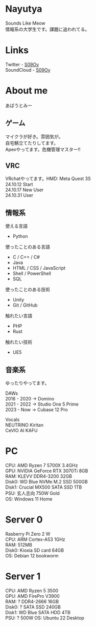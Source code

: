 # Nayutya  
Sounds Like Meow  
情報系の大学生です。課題に追われてる。  

# Links
Twitter - [S09Ov](https://x.com/S09Ov)  
SoundCloud - [S09Ov](https://soundcloud.com/s09ov)  

# About me
あばうとみー  

## ゲーム
マイクラが好き。雰囲気が。  
自宅鯖立てたりしてます。  
Apexやってます。危機管理マスター!!  

## VRC
VRchatやってます。HMD: Meta Quest 3S  
24.10.12 Start  
24.10.17 New User  
24.10.31 User  

## 情報系  
使える言語  
- Python  

使ったことのある言語  
- C / C++ / C#
- Java
- HTML / CSS / JavaScript
- Shell / PowerShell
- SQL  

使ったことのある技術
- Unity  
- Git / GitHub  

触れたい言語
- PHP
- Rust

触れたい技術
- UE5

## 音楽系  
ゆったりやってます。  

DAWs  
2016 - 2020 → Domino  
2021 - 2022 → Studio One 5 Prime  
2023 - Now → Cubase 12 Pro  

Vocals  
NEUTRINO Kiritan  
CeVIO AI KAFU  

# PC
CPU: AMD Ryzen 7 5700X 3.4GHz  
GPU: NVIDIA GeForce RTX 3070Ti 8GB  
RAM: KLEVV DDR4-3200 32GB  
Disk0: WD Blue NVMe M.2 SSD 500GB  
Disk1: Crucial MX500 SATA SSD 1TB  
PSU: 玄人志向 750W Gold  
OS: Windows 11 Home  

# Server 0
Rasberry Pi Zero 2 W  
CPU: ARM Cortex-A53 1GHz  
RAM: 512MB  
Disk0: Kioxia SD card 64GB  
OS: Debian 12 bookworm  

# Server 1
CPU: AMD Ryzen 5 3500  
GPU: AMD FirePro V3900  
RAM: ? DDR4-2666 16GB  
Disk0: ? SATA SSD 240GB  
Disk1: WD Blue SATA HDD 4TB  
PSU: ? 500W
OS: Ubuntu 22 Desktop  
